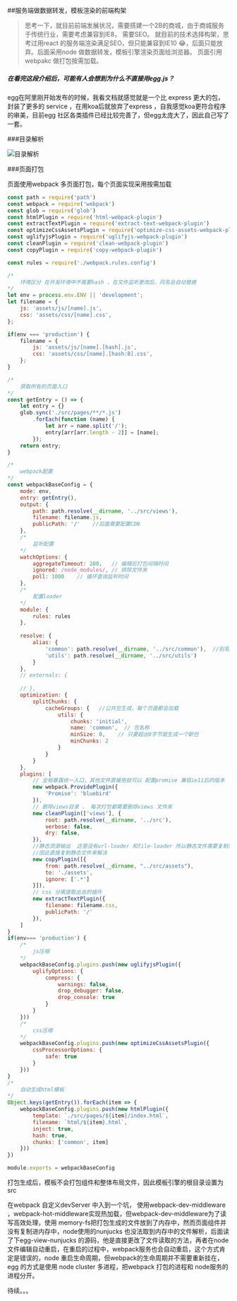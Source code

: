 ##服务端做数据转发，模板渲染的前端构架

> 思考一下，就目前前端发展状况，需要搭建一个2B的商城，由于商城服务于传统行业，需要考虑兼容到IE8， 需要SEO。
就目前的技术选择构架，思考过用react 的服务端渲染满足SEO，但只能兼容到IE10 😂，后面只能放弃。后面采用node 做数据转发，模板引擎渲染页面给浏览器。 页面引用webpakc 做打包按需加载。

##### 在看完这段介绍后，可能有人会想到为什么不直接用egg.js？

egg在阿里刚开始发布的时候，我看文档就感觉就是一个比 express 更大的包，封装了更多的 service ，在用koa后就放弃了express ，自我感觉koa更符合程序的审美，目前egg 社区各类插件已经比较完善了，但egg太庞大了，因此自己写了一套。

###目录解析

![目录解析](https://cdn.hugangqiang.com/img/15427809332354509.png "目录解析")

###页面打包

页面使用webpack 多页面打包，每个页面实现采用按需加载

```javascript
const path = require('path')
const webpack = require('webpack')
const glob = require('glob')
const htmlPlugin = require('html-webpack-plugin')
const extractTextPlugin = require('extract-text-webpack-plugin')
const optimizeCssAssetsPlugin = require('optimize-css-assets-webpack-plugin')
const uglifyjsPlugin = require('uglifyjs-webpack-plugin')
const cleanPlugin = require('clean-webpack-plugin')
const copyPlugin = require('copy-webpack-plugin')

const rules = require('./webpack.rules.config')

/* 
    环境区分 在开发环境中不需要hash ，在文件监听更改后，同名会自动替换
*/
let env = process.env.ENV || 'development';
let filename = {
    js: 'assets/js/[name].js',
    css: 'assets/css/[name].css',
};

if(env === 'production') {
    filename = {
        js: 'assets/js/[name].[hash].js',
        css: 'assets/css/[name].[hash:8].css',
    };
}

/* 
    获取所有的页面入口
*/
const getEntry = () => {
    let entry = {}
    glob.sync('./src/pages/**/*.js')
        .forEach(function (name) {
            let arr = name.split('/');
            entry[arr[arr.length - 2]] = [name];
        });
    return entry;
}

/* 
    webpack配置
*/
const webpackBaseConfig = {
    mode: env,
    entry: getEntry(),
    output: {
        path: path.resolve(__dirname, '../src/views'),
        filename: filename.js,
        publicPath: '/'    //后面需要配置CDN
    },
    /* 
        监听配置
    */
    watchOptions: {
        aggregateTimeout: 200,   // 编辑后打包间隔时间
        ignored: /node_modules/, // 排除文件夹
        poll: 1000    // 循环查询监听时间
    },
    /* 
        配置loader
    */
    module: {
        rules: rules
    },
	
    resolve: {
		alias: {
			'common': path.resolve(__dirname, '../src/common'),  //别名
			'utils': path.resolve(__dirname, '../src/utils')
		}
	},
    // externals: {
        
    // },
    optimization: {
		splitChunks: {
			cacheGroups: {   //公共包生成，每个页面都会加载
				utils: {
					chunks: 'initial',
					name: 'common',  // 包名称
					minSize: 0,    // 只要超出0字节就生成一个新包
					minChunks: 2
				}
			}
		}
    },
    plugins: [
        // 全局暴露统一入口，其他文件直接用就可以 配置promise 兼容ie11后的版本
        new webpack.ProvidePlugin({
            'Promise': 'bluebird'
        }),
        // 删除views目录 ， 每次打包都需要删除views 文件夹
		new cleanPlugin(['views'], {
			root: path.resolve(__dirname, '../src'),
			verbose: false,
			dry: false,
        }),
        //静态资源输出  这里没有url-loader 和file-loader 所以静态文件需要复制到生成后的文件夹，由于在html css 行内背景图片没有打包
		//因此直接复制静态文件来解决
		new copyPlugin([{
			from: path.resolve(__dirname, "../src/assets"),
			to: './assets',
			ignore: ['.*']
		}]),
        // css 分离提取出去的插件 
        new extractTextPlugin({
            filename: filename.css,
            publicPath: '/'
		}),
    ]
}
if(env=== 'production') {
    /* 
        js压缩
    */
    webpackBaseConfig.plugins.push(new uglifyjsPlugin({
        uglifyOptions: {
            compress: {
                warnings: false,
                drop_debugger: false, 
                drop_console: true 
            }
        }
    }))
    /* 
        css压缩
    */
    webpackBaseConfig.plugins.push(new optimizeCssAssetsPlugin({
        cssProcessorOptions: {
            safe: true
        }
    }))
}
/* 
    自动生成html模板
*/
Object.keys(getEntry()).forEach(item => {
    webpackBaseConfig.plugins.push(new htmlPlugin({
        template: `./src/pages/${item}/index.html`,
        filename: `html/${item}.html`,
        inject: true,
        hash: true,
        chunks: ['common', item]
    }))
})

module.exports = webpackBaseConfig
```
打包生成后，模板不会打包组件和整体布局文件，因此模板引擎的根目录设置为src

在webpack 自定义devServer 中入到一个坑， 使用webpack-dev-middleware ，webpack-hot-middleware实现热加载，但webpack-dev-middleware为了读写高效处理，使用 memory-fs把打包生成的文件放到了内存中，然而页面组件并没有复制进内存中，node使用的nunjucks 也没法取到内存中的文件解析，后面读了下egg-view-nunjucks 的源码，他是直接更改了文件读取的方法，再者在node 文件编辑自动重启，在重启的过程中，webpack服务也会自动重启，这个方式肯定是错误的，node 重启生命周期，但webpack的生命周期并不需要重新挂在，egg 的方式是使用  node cluster 多进程，把webpack 打包的进程和 node服务的进程分开。

待续。。。
